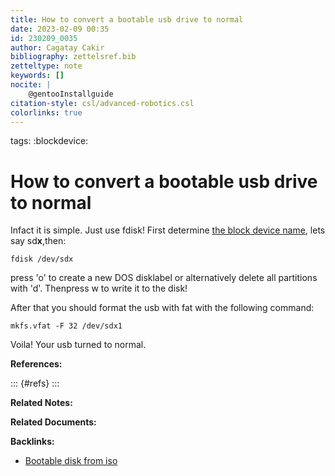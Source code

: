 ```yaml
---
title: How to convert a bootable usb drive to normal
date: 2023-02-09 00:35
id: 230209_0035
author: Cagatay Cakir
bibliography: zettelsref.bib
zetteltype: note
keywords: []
nocite: |
	@gentooInstallguide
citation-style: csl/advanced-robotics.csl
colorlinks: true
---
```


tags: :blockdevice:

# How to convert a bootable usb drive to normal 

Infact it is simple. Just use fdisk! First determine [the block device name](230209_0046.md), lets say sd**x**,then:

	fdisk /dev/sdx

press 'o' to create a new DOS disklabel or alternatively delete all partitions with 'd'. Thenpress w to write it to the disk!

After that you should format the usb with fat with the following command:

	mkfs.vfat -F 32 /dev/sdx1

Voila! Your usb turned to normal.

**References:**

::: {#refs}
:::

**Related Notes:**


**Related Documents:**


**Backlinks:**

- [Bootable disk from iso](230209_0032.md)
